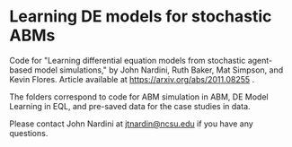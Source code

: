 # Learning DE models for stochastic ABMs
 Code for "Learning differential equation models from stochastic agent-based model simulations," by John Nardini, Ruth Baker, Mat Simpson, and Kevin Flores. Article available at https://arxiv.org/abs/2011.08255 .
 
 The folders correspond to code for ABM simulation in ABM, DE Model Learning in EQL, and pre-saved data for the case studies in data.
 
 Please contact John Nardini at jtnardin@ncsu.edu if you have any questions.
